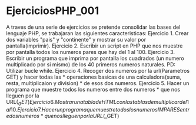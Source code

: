 # EjerciciosPHP_001
A traves de una serie de ejercicios se pretende consolidar las bases del lenguaje PHP, se trabajaran las siguientes caracteristicas:
  Ejercicio 1. Crear dos variables "pais" y "continente" y mostrar su valor por pantalla(imprimir).
  Ejercicio 2. Escribir un script en PHP que nos muestre por pantalla todos los numeros pares que hay del 1 al 100.
  Ejercicio 3. Escribir un programa que imprima por pantalla los cuadrados (un numero multiplicado por si mismo) de los 40 primeros numeros naturales. PD: Utilizar bucle while.
  Ejercicio 4. Recoger dos numeros por la url(Parametros GET) y hacer todas las 
    * operaciones basicas de una calculadora(suma, resta, multiplicaion y division)
    * de esos dos numeros.
  Ejercicio 5. Hacer un programa que muestre todos los numeros entre dos numeros
    * que nos lleguen por la URL($_GET)
  Ejercicio 6. Mostrar una tabla de HTML con las tablas de multiplicar del 1 al 10.
  Ejercicio 7. Hacer un programa que muestre todos los numeros IMPARES entre dos numeros
    * que nos lleguen por la URL($_GET)
